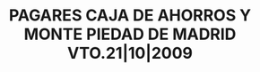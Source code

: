 ---
layout: asset
title: PAGARES CAJA DE AHORROS Y MONTE PIEDAD DE MADRID VTO.21|10|2009
isin: ES0514950O95
---